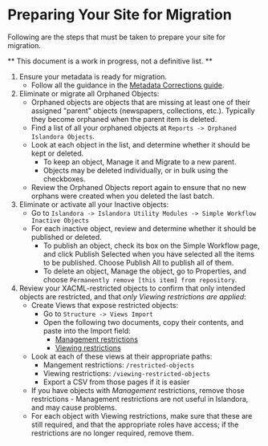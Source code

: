 # Preparing Your Site for Migration

Following are the steps that must be taken to prepare your site for migration.

** This document is a work in progress, not a definitive list. **

1. Ensure your metadata is ready for migration.
    * Follow all the guidance in the [Metadata Corrections guide](/arca-docs/migration/migration-tasks/metadata-corrections/).
2. Eliminate or migrate all Orphaned Objects:
    * Orphaned objects are objects that are missing at least one of their assigned "parent" objects (newspapers, collections, etc.). Typically they become orphaned when the parent item is deleted.
    * Find a list of all your orphaned objects at `Reports -> Orphaned Islandora Objects`.
    * Look at each object in the list, and determine whether it should be kept or deleted.
        * To keep an object, Manage it and Migrate to a new parent.
        * Objects may be deleted individually, or in bulk using the checkboxes.
    * Review the Orphaned Objects report again to ensure that no new orphans were created when you deleted the last batch.
3. Eliminate or activate all your Inactive objects:
    * Go to `Islandora -> Islandora Utility Modules -> Simple Workflow Inactive Objects`
    * For each inactive object, review and determine whether it should be published or deleted.
        * To publish an object, check its box on the Simple Workflow page, and click Publish Selected when you have selected all the items to be published. Choose Publish All to publish all of them.
        * To delete an object, Manage the object, go to Properties, and choose `Permanently remove [this item] from repository`.
4. Review your XACML-restricted objects to confirm that only intended objects are restricted, and that *only Viewing restrictions are applied*:
    * Create Views that expose restricted objects:
        * Go to `Structure -> Views Import`
        * Open the following two documents, copy their contents, and paste into the Import field:
            * [Management restrictions](/arca-docs/assets/management_restrictions_import.txt)
            * [Viewing restrictions](/arca-docs/assets/viewing_restrictions_import.txt)
    * Look at each of these views at their appropriate paths:
        * Mangement restrictions: `/restricted-objects`
        * Viewing restrictions: `/viewing-restricted-objects`
        * Export a CSV from those pages if it is easier
    * If you have objects with *Management* restrictions, remove those restrictions - Management restrictions are not useful in Islandora, and may cause problems.
    * For each object with Viewing restrictions, make sure that these are still required, and that the appropriate roles have access; if the restrictions are no longer required, remove them.
